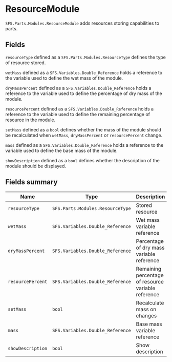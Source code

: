 # ResourceModule
`SFS.Parts.Modules.ResourceModule` adds resources storing capabilities to parts.

## Fields
`resourceType` defined as a `SFS.Parts.Modules.ResourceType` defines the type of resource stored.

`wetMass` defined as a `SFS.Variables.Double_Reference` holds a reference to the variable used to define the wet mass of the module.

`dryMassPercent` defined as a `SFS.Variables.Double_Reference` holds a reference to the variable used to define the percentage of dry mass of the module.

`resourcePercent` defined as a `SFS.Variables.Double_Reference` holds a reference to the variable used to define the remaining percentage of resource in the module.

`setMass` defined as a `bool` defines whether the mass of the module should be recalculated when `wetMass`, `dryMassPercent` or `resourcePercent` change.

`mass` defined as a `SFS.Variables.Double_Reference` holds a reference to the variable used to define the base mass of the module.

`showDescription` defined as a `bool` defines whether the description of the module should be displayed.

## Fields summary
| Name | Type | Description |
|-|-|-|
| `resourceType` | `SFS.Parts.Modules.ResourceType` | Stored resource |
| `wetMass` | `SFS.Variables.Double_Reference` | Wet mass variable reference |
| `dryMassPercent` | `SFS.Variables.Double_Reference` | Percentage of dry mass variable reference |
| `resourcePercent` | `SFS.Variables.Double_Reference` | Remaining percentage of resource variable reference |
| `setMass` | `bool` | Recalculate mass on changes |
| `mass` | `SFS.Variables.Double_Reference` | Base mass variable reference |
| `showDescription` | `bool` | Show description |